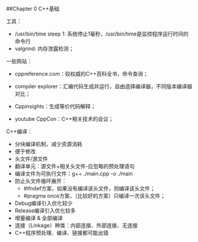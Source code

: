 ##Chapter 0 C++基础

工具：

- /usr/bin/time sleep 1: 系统停止1毫秒，/usr/bin/time是监控程序运行时间的命令行
- valgrind: 内存泄露检测；

一些网站：

- cppreference.com：较权威的C++百科全书，命令查询；

- compiler explorer：汇编代码生成并运行，自由选择编译器，不同版本编译器对比；

- Cppinsights：生成等价代码解释；

- youtube CppCon：C++相关技术的会议；

C++编译：

- 分块编译机制，减少资源消耗
- 便于修改
- 头文件/源文件
- 翻译单元：源文件+相关头文件-应忽略的预处理语句
- 编译文件为可执行文件：g++ ./main.cpp -o ./main
- 防止头文件循环展开：
  - #ifndef方案，如果没有编译该头文件，则编译该头文件；
  - #pragma once方案，（比较好的方案）只编译一次该头文件；
- Debug编译引入优化较少
- Release编译引入优化较多
- 增量编译 & 全部编译
- 连接（Linkage）种类：内部连接、外部连接、无连接
- C++程序预处理、编译、链接都可能出错



